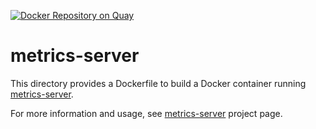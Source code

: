 [![Docker Repository on Quay](https://quay.io/repository/cybozu/metrics-server/status "Docker Repository on Quay")](https://quay.io/repository/cybozu/metrics-server)

metrics-server
==============

This directory provides a Dockerfile to build a Docker container running [metrics-server][].

For more information and usage, see [metrics-server][] project page.

[metrics-server]: https://github.com/kubernetes-sigs/metrics-server
